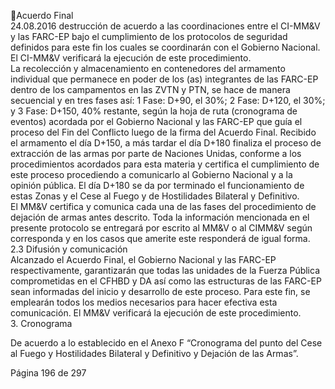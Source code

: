 Acuerdo Final  
24.08.2016 
destrucción de acuerdo a las coordinaciones entre el CI-MM&V y las FARC-EP bajo el cumplimiento de 
los protocolos de seguridad definidos para este fin los cuales se coordinarán con el Gobierno Nacional. 
El CI-MM&V verificará la ejecución de este procedimiento.  
La recolección y almacenamiento en contenedores del armamento individual que permanece en poder 
de  los  (as)  integrantes  de  las  FARC-EP  dentro  de  los  campamentos  en  las  ZVTN  y  PTN,  se  hace  de 
manera secuencial y en tres fases así: 1 Fase: D+90, el 30%; 2 Fase: D+120, el 30%; y 3 Fase: D+150, 
40% restante, según la hoja de ruta (cronograma de eventos) acordada por el Gobierno Nacional y las 
FARC-EP que guía el proceso del Fin del Conflicto luego de la firma del Acuerdo Final. 
Recibido el armamento el día D+150, a más tardar el día D+180 finaliza el proceso de extracción de las 
armas por parte de Naciones Unidas, conforme a los procedimientos acordados para esta materia y 
certifica  el  cumplimiento  de  este  proceso  procediendo  a  comunicarlo  al  Gobierno  Nacional  y  a  la 
opinión pública. 
El día D+180 se da por terminado el funcionamiento de estas Zonas y el Cese al Fuego y de Hostilidades 
Bilateral y Definitivo.  
El MM&V certifica y comunica cada una de las fases del procedimiento de dejación de armas antes 
descrito. 
Toda la información mencionada en el presente protocolo se entregará por escrito al MM&V o al CIMM&V según corresponda y en los casos que amerite este responderá de igual forma. 
2.3 Difusión y comunicación  
Alcanzado  el  Acuerdo  Final,  el  Gobierno  Nacional  y  las  FARC-EP  respectivamente,  garantizarán  que 
todas las unidades de la Fuerza Pública comprometidas en el CFHBD y DA así como las estructuras de 
las FARC-EP sean informadas del inicio y desarrollo de este proceso. Para este fin, se emplearán todos 
los medios necesarios para hacer efectiva esta comunicación. El MM&V verificará la ejecución de este 
procedimiento.  
3. Cronograma  
 
De acuerdo a lo establecido en el Anexo F “Cronograma del punto del Cese al Fuego y Hostilidades 
Bilateral y Definitivo y Dejación de las Armas”. 
 
 
 
 
 
 
 
Página 196 de 297 
 

